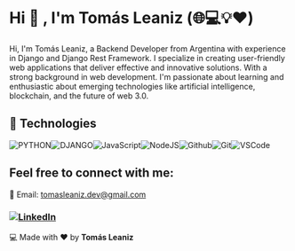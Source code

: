 # Hi 👋 , I'm Tomás Leaniz (🌐:computer::bulb::heart:)
Hi, I'm Tomás Leaniz, a Backend Developer from Argentina with experience in Django and Django Rest Framework. I specialize in creating user-friendly web applications that deliver effective and innovative solutions. With a strong background in web development. I'm passionate about learning and enthusiastic about emerging technologies like artificial intelligence, blockchain, and the future of web 3.0.


## :wrench: Technologies

![PYTHON](https://img.icons8.com/color/30/python.png)![DJANGO](https://img.icons8.com/color/30/django.png)![JavaScript](https://img.icons8.com/color/30/javascript.png)![NodeJS](https://img.icons8.com/color/30/nodejs.png)![Github](https://img.icons8.com/material-outlined/30/github.png)![Git](https://img.icons8.com/color/30/git.png)![VSCode](https://img.icons8.com/color/30/visual-studio-code-2019.png)


## Feel free to connect with me:

 📧 Email: tomasleaniz.dev@gmail.com
### [![LinkedIn](https://img.shields.io/badge/linkedin-%230077B5.svg?&style=for-the-badge&logo=linkedin&logoColor=white)](https://www.linkedin.com/in/tomasleaniz/)




:computer: Made with :heart: by **Tomás Leaniz**


